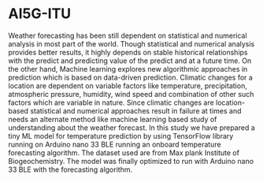 # AI5G-ITU

Weather forecasting has been still dependent on statistical and numerical analysis in most part of the world. Though statistical and numerical analysis provides better results, it highly depends on stable historical relationships with the predict and predicting value of the predict and at a future time. On the other hand, Machine learning explores new algorithmic approaches in prediction which is based on data-driven prediction. Climatic changes for a location are dependent on variable factors like temperature, precipitation, atmospheric pressure, humidity, wind speed and combination of other such factors which are variable in nature. Since climatic changes are location-based statistical and numerical approaches result in failure at times and needs an alternate method like machine learning based study of understanding about the weather forecast. In this study we have prepared a tiny ML model for temperature prediction by using TensorFlow library running on Arduino nano 33 BLE running an onboard temperature forecasting algorithm. The dataset used are from Max plank Institute of Biogeochemistry. The model was finally optimized to run with Arduino nano 33 BLE with the forecasting algorithm.
